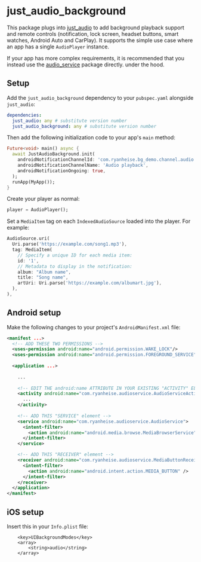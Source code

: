 # just_audio_background

This package plugs into [just_audio](https://pub.dev/packages/just_audio) to add background playback support and remote controls (notification, lock screen, headset buttons, smart watches, Android Auto and CarPlay). It supports the simple use case where an app has a single `AudioPlayer` instance.

If your app has more complex requirements, it is recommended that you instead use the [audio_service](https://pub.dev/packages/audio_service) package directly. under the hood.

## Setup

Add the `just_audio_background` dependency to your `pubspec.yaml` alongside `just_audio`:

```yaml
dependencies:
  just_audio: any # substitute version number
  just_audio_background: any # substitute version number

```

Then add the following initialization code to your app's `main` method:

```dart
Future<void> main() async {
  await JustAudioBackground.init(
    androidNotificationChannelId: 'com.ryanheise.bg_demo.channel.audio',
    androidNotificationChannelName: 'Audio playback',
    androidNotificationOngoing: true,
  );
  runApp(MyApp());
}
```

Create your player as normal:

```dart
player = AudioPlayer();
```

Set a `MediaItem` tag on each `IndexedAudioSource` loaded into the player. For example:

```dart
AudioSource.uri(
  Uri.parse('https://example.com/song1.mp3'),
  tag: MediaItem(
    // Specify a unique ID for each media item:
    id: '1',
    // Metadata to display in the notification:
    album: "Album name",
    title: "Song name",
    artUri: Uri.parse('https://example.com/albumart.jpg'),
  ),
),
```

## Android setup

Make the following changes to your project's `AndroidManifest.xml` file:

```xml
<manifest ...>
  <!-- ADD THESE TWO PERMISSIONS -->
  <uses-permission android:name="android.permission.WAKE_LOCK"/>
  <uses-permission android:name="android.permission.FOREGROUND_SERVICE"/>
  
  <application ...>
    
    ...
    
    <!-- EDIT THE android:name ATTRIBUTE IN YOUR EXISTING "ACTIVITY" ELEMENT -->
    <activity android:name="com.ryanheise.audioservice.AudioServiceActivity" ...>
      ...
    </activity>
    
    <!-- ADD THIS "SERVICE" element -->
    <service android:name="com.ryanheise.audioservice.AudioService">
      <intent-filter>
        <action android:name="android.media.browse.MediaBrowserService" />
      </intent-filter>
    </service>

    <!-- ADD THIS "RECEIVER" element -->
    <receiver android:name="com.ryanheise.audioservice.MediaButtonReceiver" >
      <intent-filter>
        <action android:name="android.intent.action.MEDIA_BUTTON" />
      </intent-filter>
    </receiver> 
  </application>
</manifest>
```

## iOS setup

Insert this in your `Info.plist` file:

```
	<key>UIBackgroundModes</key>
	<array>
		<string>audio</string>
	</array>
```
